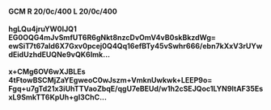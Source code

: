 #### GCM R 20/0c/400 L 20/0c/400
**hgLQu4jruYW0IJQ1**<br/>**EG0OQG4mJvSmfUT6R6gNkt8nzcDvOmV4vB0skBkzdWg=**<br/>**ewSiT7t67ald6X7Gxv0pcej0Q4Qq16efBTy45vSwhr666/ebn7kXxV3rUYwdEidUzhdEUQNe9vQK6Imk...**<br/><br/>
**x+CMg6OV6wXJBLEs**<br/>**4tFtowBSCMjZaYEgweoC0wJszm+VmknUwkwk+LEEP9o=**<br/>**Fgq+u7gTd21x3iUhTTVaoZbqE/qgU7eBEUd/w1h2cSEJQoc1LYN9ltAF35EsxL9SmkTT6KpUh+gl3ChC...**